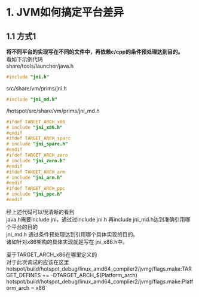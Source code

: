 # 1. JVM如何搞定平台差异
## 1.1 方式1
**将不同平台的实现写在不同的文件中，再依赖c/cpp的条件预处理达到目的。**  
看如下示例代码  
share/tools/launcher/java.h  
```c
#include "jni.h"
```

src/share/vm/prims/jni.h  
```c
#include "jni_md.h"
```

/hotspot/src/share/vm/prims/jni_md.h  
```c
#ifdef TARGET_ARCH_x86
# include "jni_x86.h"
#endif
#ifdef TARGET_ARCH_sparc
# include "jni_sparc.h"
#endif
#ifdef TARGET_ARCH_zero
# include "jni_zero.h"
#endif
#ifdef TARGET_ARCH_arm
# include "jni_arm.h"
#endif
#ifdef TARGET_ARCH_ppc
# include "jni_ppc.h"
#endif
```

经上述代码可以很清晰的看到  
java.h需要include jni，通过过include jni.h 再include jni_md.h达到准确引用哪个平台的目的  
jni_md.h 通过条件预处理达到引用哪个具体实现的目的。  
诸如针对x86架构的具体实现就是写在 jni_x86.h中。  

至于TARGET_ARCH_x86在哪里定义的  
对于此次调试的应该在这里  
hotspot/build/hotspot_debug/linux_amd64_compiler2/jvmg/flags.make:TARGET_DEFINES += -DTARGET_ARCH_$(Platform_arch)  
hotspot/build/hotspot_debug/linux_amd64_compiler2/jvmg/flags.make:Platform_arch = x86  






